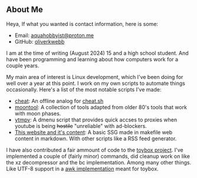 ## About Me
Heya, If what you wanted is contact information, here is some:

- Email: aquahobbyist@proton.me
- GitHub: [oliverkwebb](https://www.github.com/oliverkwebb)

I am at the time of writing (August 2024) 15 and a high school student.
And have been programming and learning about how computers work for a
couple years.

My main area of interest is Linux development, which I've been doing for
well over a year at this point. I work on my own scripts to automate things
occasionally. Here's a list of the most notable scripts I've made:

- [cheat](https://github.com/oliverkwebb/cheat): An offline analog for [cheat.sh](https://cheat.sh)
- [moontool](https://github.com/oliverkwebb/moontool): A collection of
tools adapted from older 80's tools that work with moon phases.
- [ytmpv](https://github.com/oliverkwebb/ytmpv): A dmenu script that provides
quick accses to proxies when youtube is being ~~hostile~~ "unreliable" with
ad-blockers.
- [This website and it's content](https://github.com/oliverkwebb/oliverkwebb.github.io):
A basic SSG made in makefile web content in markdown. With other scripts like a RSS
feed generator.

I have also contributed a fair ammount of code to the [toybox project](https://www.landley.net/toybox).
I've implemented a couple of (fairly minor) commands, did cleanup work
on like the xz decompressor and the bc implementation. Among many other
things. Like UTF-8 support in a [awk implementation](https://www.github.com/raygard)
meant for toybox.
